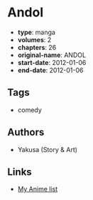 # Andol

-   **type**: manga
-   **volumes**: 2
-   **chapters**: 26
-   **original-name**: ANDOL
-   **start-date**: 2012-01-06
-   **end-date**: 2012-01-06

## Tags

-   comedy

## Authors

-   Yakusa (Story & Art)

## Links

-   [My Anime list](https://myanimelist.net/manga/90163/Andol)
